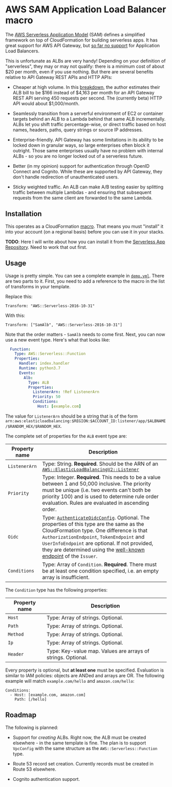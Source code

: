 # AWS SAM Application Load Balancer macro

The [AWS Serverless Application Model][sam] (SAM) defines a simplified framework
on top of CloudFormation for building serverless apps. It has great support for
AWS API Gateway, but [so far no support][gh-issue] for Application Load Balancers.

This is unfortunate as ALBs are very handy! Depending on your definition of 
"serverless", they may or may not qualify: there is a minimum cost of about $20
per month, even if you use nothing. But there are several benefits relative to
API Gateway REST APIs and HTTP APIs:

* Cheaper at high volume. In this [breakdown], the author estimates their ALB
  bill to be $166 instead of $4,163 per month for an API Gateway REST API serving
  450 requests per second. The (currently beta) HTTP API would about $1,000/month.

* Seamlessly transition from a serverful environment of EC2 or container targets
  behind an ALB to a Lambda behind that same ALB incrementally. ALBs let you
  shift traffic percentage-wise, or direct traffic based on host names, headers,
  paths, query strings or source IP addresses.
  
* Enterprise-friendly. API Gateway has some limitations in its ability to be locked
  down in granular ways, so large enterprises often block it outright. Those same
  enterprises usually have no problem with internal ALBs - so you are no longer
  locked out of a serverless future.
  
* Better (in my opinion) support for authentication through OpenID Connect and
  Cognito. While these are supported by API Gateway, they don't handle redirection
  of unauthenticated users.
  
* Sticky weighted traffic. An ALB can make A/B testing easier by splitting traffic
  between multiple Lambdas - and ensuring that subsequent requests from the same
  client are forwarded to the same Lambda. 
  
## Installation

This operates as a CloudFormation [macro][macro]. That means you must "install"
it into your account (on a regional basis) before you can use it in your stacks.

**TODO**: Here I will write about how you can install it from the 
[Serverless App Repository][sar]. Need to work that out first.

## Usage

Usage is pretty simple. You can see a complete example in [`demo.yml`](/demo.yml).
There are two parts to it. First, you need to add a reference to the macro in
the list of transforms in your template. 

Replace this:

    Transform: "AWS::Serverless-2016-10-31"
    
With this:

    Transform: ["SamAlb", "AWS::Serverless-2016-10-31"]

Note that the order matters - `SamAlb` needs to come first. Next, you can now
use a new event type. Here's what that looks like:

```yaml
  Function:
    Type: AWS::Serverless::Function
    Properties:
      Handler: index.handler
      Runtime: python3.7
      Events:
        Alb:
          Type: ALB
          Properties:
            ListenerArn: !Ref ListenerArn
            Priority: 50
            Conditions:
              Host: [example.com]
```

The value for `ListenerArn` should be a string that is of the form 
`arn:aws:elasticloadbalancing:$REGION:$ACCOUNT_ID:listener/app/$ALBNAME/$RANDOM_HEX/$RANDOM_HEX`.

The complete set of properties for the `ALB` event type are:

| Property name | Description                                                  |
| ------------- | ------------------------------------------------------------ |
| `ListenerArn` | Type: String. **Required**. Should be the ARN of an [`AWS::ElasticLoadBalancingV2::Listener`][listener] |
| `Priority`    | Type: Integer. **Required**. This needs to be a value between 1 and 50,000 inclusive. The priority must be unique (i.e. two events can't both be priority 100) and is used to determine rule order evaluation. Rules are evaluated in ascending order. |
| `Oidc`        | Type: [`AuthenticateOidcConfig`][cfn-oidc]. Optional. The properties of this type are the same as the CloudFormation type. One difference is that `AuthorizationEndpoint`, `TokenEndpoint` and `UserInfoEndpoint` are optional. If not provided, they are determined using the [well-known endpoint][well-known] of the `Issuer`. |
| `Conditions`  | Type: Array of `Condition`. **Required**. There must be at least one condition specified, i.e. an empty array is insufficient. |

The `Condition` type has the following properties:

| Property name | Description                                                  |
| ------------- | ------------------------------------------------------------ |
| `Host`        | Type: Array of strings. Optional.                            |
| `Path`        | Type: Array of strings. Optional.                            |
| `Method`      | Type: Array of strings. Optional.                            |
| `Ip`          | Type: Array of strings. Optional.                            |
| `Header`      | Type: Key-value map. Values are arrays of strings. Optional. |

Every property is optional, but **at least one** must be specified. Evaluation is 
similar to IAM policies: objects are ANDed and arrays are OR. The following example 
will match `example.com/hello` and `amazon.com/hello`:

```
Conditions:
  - Host: [example.com, amazon.com]
    Path: [/hello]
```

## Roadmap

The following is planned:

* Support for _creating_ ALBs. Right now, the ALB must be created elsewhere - in
  the same template is fine. The plan is to support `VpcConfig` with the same structure
  as the `AWS::Serverless::Function` type.
  
* Route 53 record set creation. Currently records must be created in Route 53
  elsewhere.
  
* Cognito authentication support. 

[sam]: https://github.com/awslabs/serverless-application-model
[gh-issue]: https://github.com/awslabs/serverless-application-model/issues/721
[breakdown]: https://serverless-training.com/articles/save-money-by-replacing-api-gateway-with-application-load-balancer/
[macro]: https://docs.aws.amazon.com/AWSCloudFormation/latest/UserGuide/template-macros.html
[sar]: https://aws.amazon.com/serverless/serverlessrepo/
[listener]: https://docs.aws.amazon.com/AWSCloudFormation/latest/UserGuide/aws-resource-elasticloadbalancingv2-listener.html
[cfn-oidc]: https://docs.aws.amazon.com/AWSCloudFormation/latest/UserGuide/aws-properties-elasticloadbalancingv2-listenerrule-authenticateoidcconfig.html
[well-known]: https://ldapwiki.com/wiki/Openid-configuration
